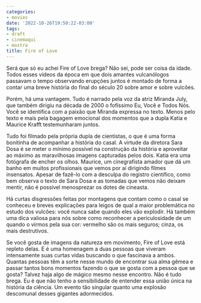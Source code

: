 ```yaml
---
categories:
- movies
date: '2022-10-26T19:50:22-03:00'
tags:
- draft
- cinemaqui
- mostra
title: Fire of Love
---
```


Será que só eu achei Fire of Love brega? Não sei, pode ser coisa da idade. Todos esses vídeos da época em que dois amantes vulcanólogos passavam o tempo observando erupções juntos é montado de forma a contar uma breve história do final do século 20 sobre amor e sobre vulcões.

Porém, há uma vantagem. Tudo é narrado pela voz da atriz Miranda July, que também dirigiu na década de 2000 o fofíssimo Eu, Você e Todos Nós. Você se identifica com a paixão que Miranda expressa no texto. Menos pelo texto e mais pela bagagem emocional dos momentos que a dupla Katia e Maurice Krafft testemunharam juntos.

Tudo foi filmado pela própria dupla de cientistas, o que é uma forma bonitinha de acompanhar a história do casal. A virtude da diretora Sara Dosa é se meter o mínimo possível na construção da história e aproveitar ao máximo as maravilhosas imagens capturadas pelos dois. Katia era uma fotógrafa de encher os olhos. Maurice, um cinegrafista amador que dá um banho em muitos profissionais que vemos por aí dirigindo filmes insensatos. Apesar de fazê-lo com a desculpa do registro científico, como bem observa o texto de Sara Dosa e as tomadas que vemos não deixam mentir, não é possível menosprezar os dotes de cineasta.

Há curtas disgressões feitas por montagens que contam como o casal se conheceu e breves explicações para leigos de qual a maior problemática no estudo dos vulcões: você nunca sabe quando eles vão explodir. Há também uma dica valiosa para nós sobre como reconhecer a periculosidade de um quando o virmos pela sua cor: vermelho são os mais seguros; cinza, os mais destrutivos.

Se você gosta de imagens da natureza em movimento, Fire of Love está repleto delas. E é uma homenagem a duas pessoas que viveram intensamente suas curtas vidas buscando o que fascinava a ambos. Quantas pessoas têm a sorte nesse mundo de encontrar sua alma gêmea e passar tantos bons momentos fazendo o que se gosta com a pessoa que se gosta? Talvez haja algo de mágico mesmo nesse encontro. Não é tudo brega. Eu é que não tenho a sensibilidade de entender essa união única na história da ciência. Um evento tão singular quanto uma explosão descomunal desses gigantes adormecidos.
